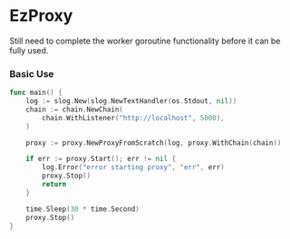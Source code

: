 # EzProxy

Still need to complete the worker goroutine functionality before it can be fully used.

### Basic Use

```go
func main() {
	log := slog.New(slog.NewTextHandler(os.Stdout, nil))
	chain := chain.NewChain(
		chain.WithListener("http://localhost", 5000),
	)

	proxy := proxy.NewProxyFromScratch(log, proxy.WithChain(chain))

	if err := proxy.Start(); err != nil {
		log.Error("error starting proxy", "err", err)
		proxy.Stop()
		return
	}

	time.Sleep(30 * time.Second)
	proxy.Stop()
}
```
